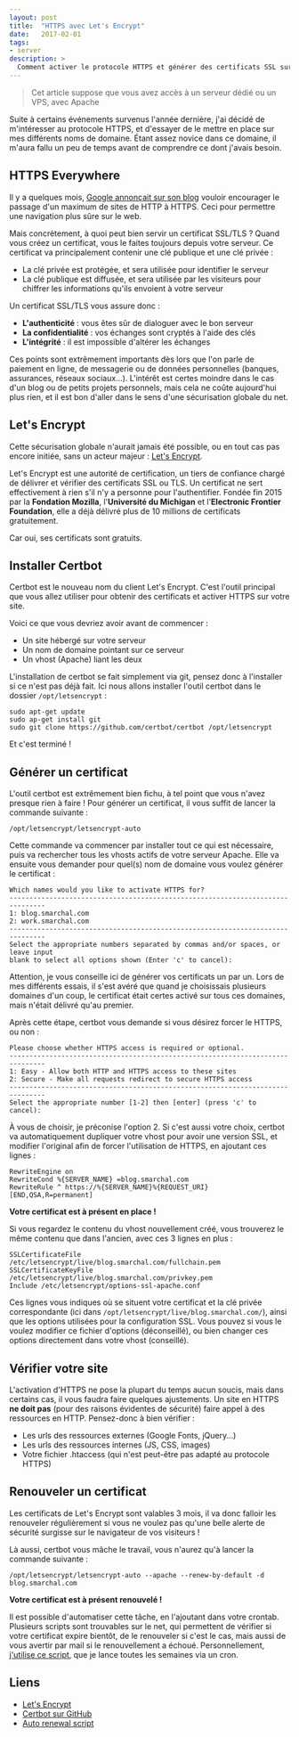 ```yaml
---
layout: post
title:  "HTTPS avec Let's Encrypt"
date:   2017-02-01
tags:
- server
description: >
  Comment activer le protocole HTTPS et générer des certificats SSL sur votre serveur ?
---
```


> Cet article suppose que vous avez accès à un serveur dédié ou un VPS, avec Apache

Suite à certains événements survenus l'année dernière, j'ai décidé de m'intéresser au protocole HTTPS, et d'essayer de le mettre en place sur mes différents noms de domaine. Étant assez novice dans ce domaine, il m'aura fallu un peu de temps avant de comprendre ce dont j'avais besoin.

## HTTPS Everywhere

Il y a quelques mois, [Google annonçait sur son blog](https://security.googleblog.com/2016/09/moving-towards-more-secure-web.html) vouloir encourager le passage d'un maximum de sites de HTTP à HTTPS. Ceci pour permettre une navigation plus sûre sur le web.

Mais concrètement, à quoi peut bien servir un certificat SSL/TLS ?
Quand vous créez un certificat, vous le faites toujours depuis votre serveur. Ce certificat va principalement contenir une clé publique et une clé privée :

- La clé privée est protégée, et sera utilisée pour identifier le serveur
- La clé publique est diffusée, et sera utilisée par les visiteurs pour chiffrer les informations qu'ils envoient à votre serveur

Un certificat SSL/TLS vous assure donc :

- **L'authenticité** : vous êtes sûr de dialoguer avec le bon serveur
- **La confidentialité** : vos échanges sont cryptés à l'aide des clés
- **L'intégrité** : il est impossible d'altérer les échanges

Ces points sont extrêmement importants dès lors que l'on parle de paiement en ligne, de messagerie ou de données personnelles (banques, assurances, réseaux sociaux...). L'intérêt est certes moindre dans le cas d'un blog ou de petits projets personnels, mais cela ne coûte aujourd'hui plus rien, et il est bon d'aller dans le sens d'une sécurisation globale du net.

## Let's Encrypt

Cette sécurisation globale n'aurait jamais été possible, ou en tout cas pas encore initiée, sans un acteur majeur : [Let's Encrypt](https://letsencrypt.org/).

Let's Encrypt est une autorité de certification, un tiers de confiance chargé de délivrer et vérifier des certificats SSL ou TLS. Un certificat ne sert effectivement à rien s'il n'y a personne pour l'authentifier.
Fondée fin 2015 par la **Fondation Mozilla**, l'**Université du Michigan** et l'**Electronic Frontier Foundation**, elle a déjà délivré plus de 10 millions de certificats gratuitement.

Car oui, ses certificats sont gratuits.

## Installer Certbot

Certbot est le nouveau nom du client Let's Encrypt. C'est l'outil principal que vous allez utiliser pour obtenir des certificats et activer HTTPS sur votre site.

Voici ce que vous devriez avoir avant de commencer :

- Un site hébergé sur votre serveur
- Un nom de domaine pointant sur ce serveur
- Un vhost (Apache) liant les deux

L'installation de certbot se fait simplement via git, pensez donc à l'installer si ce n'est pas déjà fait. Ici nous allons installer l'outil certbot dans le dossier `/opt/letsencrypt` :

    sudo apt-get update
    sudo ap-get install git
    sudo git clone https://github.com/certbot/certbot /opt/letsencrypt

Et c'est terminé !

## Générer un certificat

L'outil certbot est extrêmement bien fichu, à tel point que vous n'avez presque rien à faire !
Pour générer un certificat, il vous suffit de lancer la commande suivante :

    /opt/letsencrypt/letsencrypt-auto

Cette commande va commencer par installer tout ce qui est nécessaire, puis va rechercher tous les vhosts actifs de votre serveur Apache. Elle va ensuite vous demander pour quel(s) nom de domaine vous voulez générer le certificat :

    Which names would you like to activate HTTPS for?
    -------------------------------------------------------------------------------
    1: blog.smarchal.com
    2: work.smarchal.com
    -------------------------------------------------------------------------------
    Select the appropriate numbers separated by commas and/or spaces, or leave input
    blank to select all options shown (Enter 'c' to cancel):

Attention, je vous conseille ici de générer vos certificats un par un. Lors de mes différents essais, il s'est avéré que quand je choisissais plusieurs domaines d'un coup, le certificat était certes activé sur tous ces domaines, mais n'était délivré qu'au premier.

Après cette étape, certbot vous demande si vous désirez forcer le HTTPS, ou non :

    Please choose whether HTTPS access is required or optional.
    -------------------------------------------------------------------------------
    1: Easy - Allow both HTTP and HTTPS access to these sites
    2: Secure - Make all requests redirect to secure HTTPS access
    -------------------------------------------------------------------------------
    Select the appropriate number [1-2] then [enter] (press 'c' to cancel):

À vous de choisir, je préconise l'option 2. Si c'est aussi votre choix, certbot va automatiquement dupliquer votre vhost pour avoir une version SSL, et modifier l'original afin de forcer l'utilisation de HTTPS, en ajoutant ces lignes :

    RewriteEngine on
    RewriteCond %{SERVER_NAME} =blog.smarchal.com
    RewriteRule ^ https://%{SERVER_NAME}%{REQUEST_URI} [END,QSA,R=permanent]

**Votre certificat est à présent en place !**

Si vous regardez le contenu du vhost nouvellement créé, vous trouverez le même contenu que dans l'ancien, avec ces 3 lignes en plus :

    SSLCertificateFile /etc/letsencrypt/live/blog.smarchal.com/fullchain.pem
    SSLCertificateKeyFile /etc/letsencrypt/live/blog.smarchal.com/privkey.pem
    Include /etc/letsencrypt/options-ssl-apache.conf

Ces lignes vous indiques où se situent votre certificat et la clé privée correspondante (ici dans `/opt/letsencrypt/live/blog.smarchal.com/`), ainsi que les options utilisées pour la configuration SSL. Vous pouvez si vous le voulez modifier ce fichier d'options (déconseillé), ou bien changer ces options directement dans votre vhost (conseillé).

## Vérifier votre site

L'activation d'HTTPS ne pose la plupart du temps aucun soucis, mais dans certains cas, il vous faudra faire quelques ajustements. Un site en HTTPS **ne doit pas** (pour des raisons évidentes de sécurité) faire appel à des ressources en HTTP. Pensez-donc à bien vérifier :

- Les urls des ressources externes (Google Fonts, jQuery...)
- Les urls des ressources internes (JS, CSS, images)
- Votre fichier .htaccess (qui n'est peut-être pas adapté au protocole HTTPS)

## Renouveler un certificat

Les certificats de Let's Encrypt sont valables 3 mois, il va donc falloir les renouveler régulièrement si vous ne voulez pas qu'une belle alerte de sécurité surgisse sur le navigateur de vos visiteurs !

Là aussi, certbot vous mâche le travail, vous n'aurez qu'à lancer la commande suivante :

    /opt/letsencrypt/letsencrypt-auto --apache --renew-by-default -d blog.smarchal.com

**Votre certificat est à présent renouvelé !**

Il est possible d'automatiser cette tâche, en l'ajoutant dans votre crontab. Plusieurs scripts sont trouvables sur le net, qui permettent de vérifier si votre certificat expire bientôt, de le renouveler si c'est le cas, mais aussi de vous avertir par mail si le renouvellement a échoué.
Personnellement, [j'utilise ce script](https://gist.github.com/erikaheidi/4d579acf553297da0fa1), que je lance toutes les semaines via un cron.

## Liens

- [Let's Encrypt](https://letsencrypt.org/)
- [Certbot sur GitHub](https://github.com/certbot/certbot)
- [Auto renewal script](https://gist.github.com/erikaheidi/4d579acf553297da0fa1)